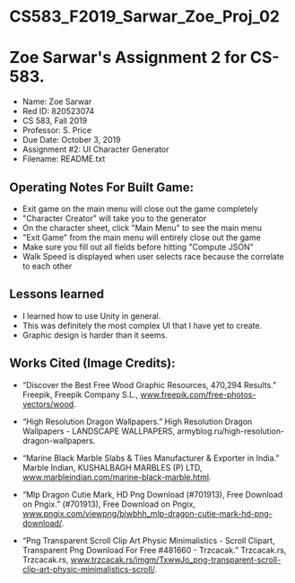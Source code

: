 # CS583_F2019_Sarwar_Zoe_Proj_02

# Zoe Sarwar's Assignment 2 for CS-583.

* Name: Zoe Sarwar
* Red ID: 820523074
* CS 583, Fall 2019
* Professor: S. Price
* Due Date: October 3, 2019
* Assignment #2: UI Character Generator
* Filename: README.txt

## Operating Notes For Built Game:
* Exit game on the main menu will close out the game completely
* "Character Creator" will take you to the generator
* On the character sheet, click "Main Menu" to see the main menu
* "Exit Game" from the main menu will entirely close out the game
* Make sure you fill out all fields before hitting "Compute JSON"
* Walk Speed is displayed when user selects race because the correlate to each other

## Lessons learned
* I learned how to use Unity in general. 
* This was definitely the most complex UI that I have yet to create.
* Graphic design is harder than it seems.

## Works Cited (Image Credits):
* “Discover the Best Free Wood Graphic Resources, 470,294 Results.” Freepik,        Freepik Company S.L., www.freepik.com/free-photos-vectors/wood.

* “High Resolution Dragon Wallpapers.” High Resolution Dragon Wallpapers -      	      LANDSCAPE WALLPAPERS, armyblog.ru/high-resolution-dragon-wallpapers.

* “Marine Black Marble Slabs & Tiles Manufacturer & Exporter in India.” Marble Indian, KUSHALBAGH MARBLES (P) LTD, www.marbleindian.com/marine-black-marble.html.

* “Mlp Dragon Cutie Mark, HD Png Download (#701913), Free Download on Pngix.” (#701913), Free Download on Pngix, www.pngix.com/viewpng/biwbhh_mlp-dragon-cutie-mark-hd-png-download/.

* “Png Transparent Scroll Clip Art Physic Minimalistics - Scroll Clipart, Transparent Png Download For Free #481660 - Trzcacak.” Trzcacak.rs, Trzcacak.rs, www.trzcacak.rs/imgm/TxwwJo_png-transparent-scroll-clip-art-physic-minimalistics-scroll/.
